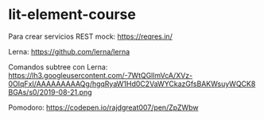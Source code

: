 # lit-element-course

Para crear servicios REST mock: https://reqres.in/

Lerna: https://github.com/lerna/lerna

Comandos subtree con Lerna: https://lh3.googleusercontent.com/-7WtQGllmVcA/XVz-0OIqFxI/AAAAAAAAAQg/hgqRyaW1Hd0C2VaWYCkazGfsBAKWsuyWQCK8BGAs/s0/2019-08-21.png

Pomodoro: https://codepen.io/rajdgreat007/pen/ZpZWbw
